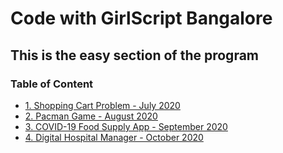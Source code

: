 # Code with GirlScript Bangalore

## This is the easy section of the program

### Table of Content

- [1. Shopping Cart Problem - July 2020](1.%20Shopping%20Cart%20Problem/README.md)
- [2. Pacman Game - August 2020](2.%20Pacman%20Game/README.md)
- [3. COVID-19 Food Supply App - September 2020](3.%20COVID-19%20Food%20Supply%20App/README.md)
- [4. Digital Hospital Manager - October 2020](4.%20Digital%20Hospital%20Manager%20/README.md)
